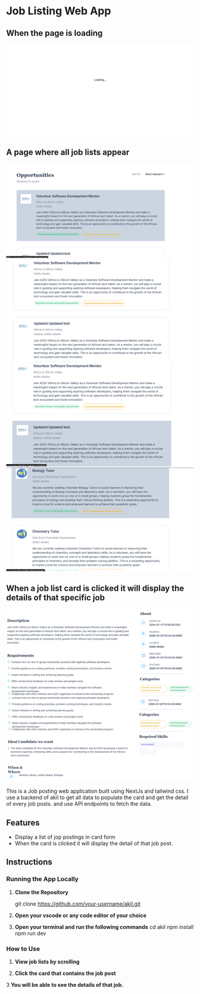 # Job Listing Web App

## When the page is loading
![Description](/Pages/F.png)
## A page where all job lists appear
![Description](/Pages/A.png)
![Description](/Pages/B.png)
![Description](/Pages/C.png)
![Description](/Pages/G.png)
## When a job list card is clicked it will display the details of that specific job
![Description](/Pages/D.png)
![Description](/Pages/E.png)





This is a Job posting web application built using NextJs and tailwind css. I use a backend of akil to get all data to populate the card and get the detail of every job posts. and use API endpoints to fetch the data.

## Features

- Display a list of jop postings in card form 
- When the card is clicked it will display the detail of that job post.


## Instructions

### Running the App Locally

1. **Clone the Repository**
   
   git clone https://github.com/your-username/akil.git

2. **Open your vscode or any code editor of your choice**
3. **Open your terminal and run the following commands**
   cd akil
   npm install
   npm run dev

### How to Use

1. **View job lists by scrolling**
   

2. **Click the card that contains the job post**

3 **You will be able to see the details of that job.**
